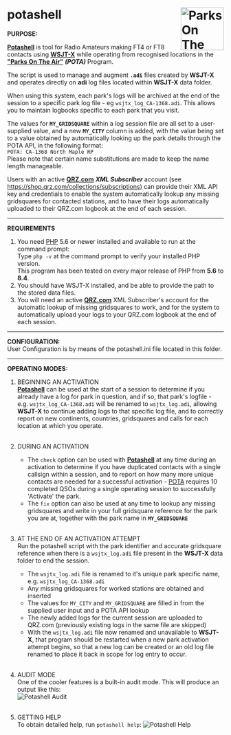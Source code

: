 # potashell <img src="https://docs.pota.app/assets/documents/logo.png" alt="Parks On The Air Logo" width="100" height="100" style="float:right">


**PURPOSE:**<br>

 [**Potashell**](https://github.com/classaxe/potashell) is tool for Radio Amateurs making
  FT4 or FT8 contacts using [**WSJT-X**](https://wsjt.sourceforge.io) while operating from
  recognised locations in the **["Parks On The Air"](pota.app)** _**(POTA)**_ Program.<br>

  The script is used to manage and augment **`.adi`** files created by **WSJT-X** and operates directly
  on **adi** log files located within **WSJT-X** data folder.<br>

  When using this system, each park's logs will be archived at the end of the session to a
  specific park log file - eg `wsjtx_log_CA-1368.adi`.  This allows you to maintain logbooks
  specific to each park that you visit.<br>

  The values for **`MY_GRIDSQUARE`** within a log session file are all set to a user-supplied value,
  and a new **`MY_CITY`** column is added, with the value being set to a value obtained by
  automatically looking up the park details through the POTA API, in the following format:<br>
  `POTA: CA-1368 North Maple RP`<br>
  Please note that certain name substitutions are made to keep the name length manageable.

  Users with an active [**QRZ.com**](https://qrz.com) **_XML Subscriber_** account (see
  https://shop.qrz.com/collections/subscriptions) can provide their XML API key and credentials
  to enable the system automatically lookup any missing gridsquares for contacted stations, and
  to have their logs automatically uploaded to their QRZ.com logbook at the end of each session.<br>

---

**REQUIREMENTS**
  1. You need [PHP](https://php.net) 5.6 or newer installed and available to run at the command prompt:<br>
     Type ```php -v``` at the command prompt to verify your installed PHP version.<br>
     This program has been tested on every major release of PHP from **5.6** to **8.4**.<br>
  2. You should have WSJT-X installed, and be able to provide the path to the stored data files.
  3. You will need an active [**QRZ.com**](https://qrz.com) XML Subscriber's account for the
     automatic lookup of missing gridsquares to work, and for the system to automatically
     upload your logs to your QRZ.com logbook at the end of each session.

---

**CONFIGURATION:**<br>
User Configuration is by means of the potashell.ini file located in this folder.

---

**OPERATING MODES:**<br>
  1. BEGINNING AN ACTIVATION<br>
     [**Potashell**](https://github.com/classaxe/potashell) can be used at the start of a
     session to determine if you already have a log for park in question, and if so, that
     park's logfile - e.g. `wsjtx_log_CA-1368.adi` will be renamed to `wsjtx_log.adi`, 
     allowing **WSJT-X** to continue adding logs to that specific log file, and to correctly
     report on new continents, countries, gridsquares and calls for each location at which you
     operate.<br><br>

  2. DURING AN ACTIVATION<br>
     - The `check` option can be used with [**Potashell**](https://github.com/classaxe/potashell) at
     any time during an activation to determine if you have duplicated contacts with a single
     callsign within a session, and to report on how many more unique contacts are needed for a
     successful activation - [POTA](pota.app) requires 10 completed QSOs during a single operating
     session to successfully 'Activate' the park.
     - The `fix` option can also be used at any time to lookup any missing gridsquares and write in
     your full gridsquare reference for the park you are at, together with the park name in
     **`MY_GRIDSQUARE`**<br><br>

  3. AT THE END OF AN ACTIVATION ATTEMPT<br>
     Run the potashell script with the park identifier and accurate gridsquare reference when there
     is a `wsjtx_log.adi` file present in the **WSJT-X** data folder to end the session.<br>
     - The `wsjtx_log.adi` file is renamed to it's unique park specific name, e.g. `wsjtx_log_CA-1368.adi`
     - Any missing gridsquares for worked stations are obtained and inserted
     - The values for `MY_CITY` and `MY_GRIDSQUARE` are filled in from the supplied user input and a
       POTA API lookup
     - The newly added logs for the current session are uploaded to QRZ.com (previously existing logs in
       the same file are skipped)
     - With the `wsjtx_log.adi` file now renamed and unavailable to **WSJT-X**, that program should be
       restarted when a new park activation attempt begins, so that a new log can be created or an old
       log file renamed to place it back in scope for log entry to occur.<br><br> 

  4. AUDIT MODE<br>
     One of the cooler features is a built-in audit mode.  This will produce an output like this:<br>
     ![Potashell Audit](https://logs.classaxe.com/images/potashell/potashell_audit.png)<br><br>

  5. GETTING HELP<br>
     To obtain detailed help, run `potashell help`:
     ![Potashell Help](https://logs.classaxe.com/images/potashell/potashell_help.png)<br><br>
